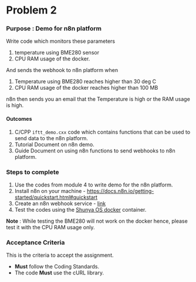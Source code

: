 # Problem 2

### Purpose : Demo for n8n platform

Write code which monitors these parameters 
1. temperature using BME280 sensor
2. CPU RAM usage of the docker.

And sends the webhook to n8n platform when
1. Temperature using BME280 reaches higher than 30 deg C
2. CPU RAM usage of the docker reaches higher than 100 MB  

n8n then sends you an email that the Temperature is high or the RAM usage is high.

#### Outcomes 
1. C/CPP `iftt_demo.cxx` code which contains functions that can be used to send data to the n8n platform.
1. Tutorial Document on n8n demo.
1. Guide Document on using n8n functions to send webhooks to n8n platform.


### Steps to complete

1. Use the codes from module 4 to write demo for the n8n platform. 
1. Install n8n on your machine - https://docs.n8n.io/getting-started/quickstart.html#quickstart
1. Create an n8n webhook service - [link](https://thepihut.com/blogs/raspberry-pi-tutorials/using-ifttt-with-the-raspberry-pi) 
1. Test the codes using the [Shunya OS docker](https://gitlab.iotiot.in/snippets/52) container.

**Note** : While testing the BME280 will not work on the docker hence, please test it with the CPU RAM usage only.

### Acceptance Criteria 
This is the criteria to accept the assignment.
- **Must** follow the Coding Standards.
- The code **Must** use the cURL library.

